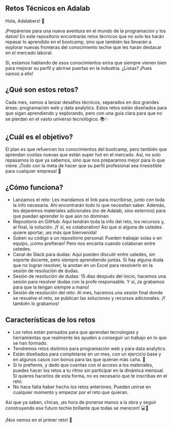 ## Retos Técnicos en Adalab

Hola, Adalabers! 🚀

¡Prepárense para una nueva aventura en el mundo de la programación y los datos! En este repositorio encontrarás retos técnicos que no solo les harán repasar lo aprendido en el bootcamp, sino que también las llevarán a explorar nuevas fronteras del conocimiento techie que les harán destacar en el mercado laboral. 

Sí, estamos hablando de esos conocimientos extra que siempre vienen bien para mejorar su perfil y abrirse puertas en la industria. ¿Listas? ¡Pues vamos a ello!

## ¿Qué son estos retos?
Cada mes, vamos a lanzar desafíos técnicos, separados en dos grandes áreas: programación web y data analytics. Estos retos están diseñados para que sigan aprendiendo y explorando, pero con una guía clara para que no se pierdan en el vasto universo tecnológico. 📚✨

## ¿Cuál es el objetivo?
El plan es que refuercen los conocimientos del bootcamp, pero también que aprendan cositas nuevas que están super hot en el mercado. Así, no solo repasamos lo que ya sabemos, sino que nos preparamos mejor para lo que viene. ¡Todo con la meta de hacer que su perfil profesional sea irresistible para cualquier empresa! 💼

##  ¿Cómo funciona?
- Lanzamos el reto: Les mandamos el link para inscribirse, junto con toda la info necesaria. Ahí encontrarán todo lo que necesitan saber. Además, les dejaremos materiales adicionales (no de Adalab, sino externos) para que puedan aprender lo que aún no dominan.
- Repositorio en GitHub: Aquí tendrán toda la info del reto, los recursos y, al final, la solución. ¡Y sí, es colaborativo! Así que si alguna de ustedes quiere aportar, ¡es más que bienvenida!
- Suben su código a un repositorio personal: Pueden trabajar solas o en equipo, ¡como prefieran! Pero nos encanta cuando colaboran entre ustedes.
- Canal de Slack para dudas: Aquí pueden discutir entre ustedes, sin soporte docente, pero siempre aprendiendo juntas. Si hay alguna duda que no logran resolver, la anotan en un Excel para resolverlo en la sesión de resolución de dudas.
- Sesión de resolución de dudas: 15 días después del inicio, hacemos una sesión para resolver dudas con la profe responsable. Y sí, ¡la grabamos para que la tengan siempre a mano!
- Sesión de resolución del reto: Al mes, hacemos una sesión final donde se resuelve el reto, se publican las soluciones y recursos adicionales. ¡Y también lo grabamos!

## Características de los retos
- Los retos están pensados para que aprendan tecnologías y herramientas que realmente les ayuden a conseguir un trabajo en lo que se han formado.
- Tendremos retos distintos para programación web y para data analytics.
- Están diseñados para completarse en un mes, con un ejercicio base y en algunos casos con bonus para las que quieran más caña. 💪
- Si lo prefieres, y dado que cuentas con el acceso a los materiales, puedes hacer los retos a tu ritmo sin participar en la dinámica mensual. Si quieres hacerlos de esta forma, no es necesario que te inscribas en el reto.
- No hace falta haber hecho los retos anteriores. Pueden unirse en cualquier momento y empezar por el reto que quieran.

Así que ya saben, chicas, ¡es hora de ponerse manos a la obra y seguir construyendo ese futuro techie brillante que todas se merecen! 💻🌟

¡Nos vemos en el primer reto! 🎉